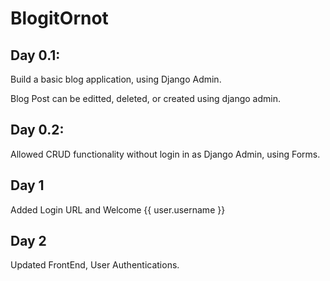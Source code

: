 # BlogitOrnot

## Day 0.1:

Build a basic blog application, using Django Admin. 

Blog Post can be editted, deleted, or created using django admin.


## Day 0.2:

Allowed CRUD functionality without login in as Django Admin, using Forms.


## Day 1

Added Login URL and Welcome {{ user.username }}


## Day 2

Updated FrontEnd, User Authentications. 

